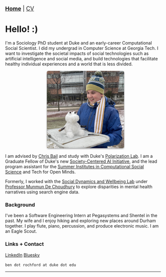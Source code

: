 <head>
    <link rel="shortcut icon" type="image/x-icon" href="favicon.ico?">
</head>

<div style="text-align: left; margin: 20px 0; font-size: 18px;">
    <a href="{{ site.baseurl }}/" style="font-weight: bold;">Home</a> 
    | 
    <a href="{{ site.baseurl }}/cv">CV</a>
</div>

# Hello! :)

I'm a Sociology PhD student at Duke and an early-career Computational Social Scientist. I did my undergrad in Computer Science at Georgia Tech. I want to investigate the societal impacts of social technologies such as artificial intelligence and social media, and build technologies that facilitate healthy individual experiences and a world that is less divided.

<div style="text-align: center">
    <img src="/assets/snow.jpeg" width='250' height='250' alt='Me' style='border-radius: 5px; box-shadow: 0 2px 4px rgba(0,0,0,.4); margin: 0 0 0 15px;'>
</div>

I am advised by <a href="https://www.chrisbail.net/">Chris Bail</a> and study with Duke's <a href="https://www.polarizationlab.com/">Polarization Lab</a>. I am a Graduate Fellow of Duke's new <a href="https://scai.duke.edu/">Society-Centered AI Initiative</a>, and the lead program assistant for the <a href="https://sicss.io/">Summer Institutes in Computational Social Science</a> and Tech for Open Minds.

Formerly, I worked with the <a href="https://socweb.cc.gatech.edu">Social Dynamics and Wellbeing Lab</a> under <a href="http://www.munmund.net">Professor Munmun De Choudhury</a> to explore disparities in mental health narratives using search engine data.


### Background
I've been a Software Engineering Intern at Pegasystems and Shentel in the past. My wife and I enjoy hiking and exploring new places around Durham together. I play flute, piano, percussion, and produce electronic music. I am an Eagle Scout.


### Links + Contact
<a href="https://www.linkedin.com/in/ben-rochford/">LinkedIn</a>
<a href="https://bsky.app/profile/benrochford.com">Bluesky</a>

`ben dot rochford at duke dot edu`

---

